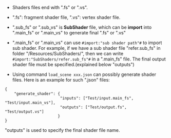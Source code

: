 
- Shaders files end with ".fs" or ".vs".

- ".fs": fragment shader file, ".vs": vertex shader file.

- ".sub_fs" or ".sub_vs" is **SubShader** file, which can be **import** into ".main_fs" or ".main_vs" to generate final ".fs" or ".vs"

- ".main_fs" or ".main_vs" can use `#import:"sub shader path"#` to import sub shader. For example, if we have a sub shader file "refer.sub_fs" in folder "/Resources/SubShaders/", then we can write `#import:"SubShaders/refer.sub_fs"#` in a ".main_fs" file. The final output shader file must be specified.(explained below "outputs")

- Using command `load_scene xxx.json` can possibly generate shader files. Here is an example for such ".json" files:
```
{
	"generate_shader": {
                        "inputs": ["Test/input.main_fs", "Test/input.main_vs"],
                        "outputs": ["Test/output.fs", "Test/output.vs"]
                       }
}
```
"outputs" is used to specify the final shader file name.
